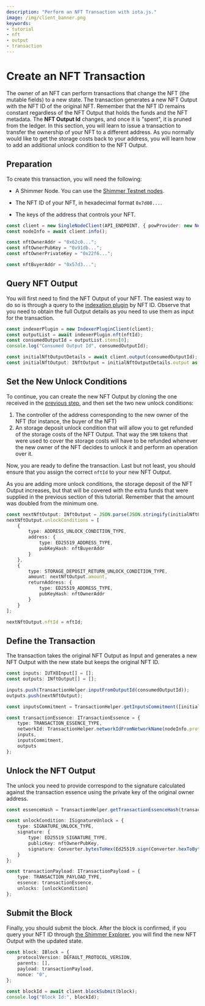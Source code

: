 ```yaml
---
description: "Perform an NFT Transaction with iota.js."
image: /img/client_banner.png
keywords:
- tutorial
- nft
- output
- transaction
---
```


# Create an NFT Transaction

The owner of an NFT can perform transactions that change the NFT (the mutable fields) to a new state. The transaction generates a new NFT Output with the NFT ID of the original NFT. Remember that the NFT ID remains constant regardless of the NFT Output that holds the funds and the NFT metadata. The **NFT Output Id** changes, and once it is "spent", it is pruned from the ledger.
In this section, you will learn to issue a transaction to transfer the ownership of your NFT to a different address. As you normally would like to get the storage costs back to your address, you will learn how to add an additional unlock condition to the NFT Output.

## Preparation

To create this transaction, you will need the following:

* A Shimmer Node. You can use the [Shimmer Testnet nodes](https://api.testnet.shimmer.network).

* The NFT ID of your NFT, in hexadecimal format `0x7d08...`.

* The keys of the address that controls your NFT.

```typescript
const client = new SingleNodeClient(API_ENDPOINT, { powProvider: new NeonPowProvider() });
const nodeInfo = await client.info();

const nftOwnerAddr = "0x62c0...";
const nftOwnerPubKey = "0x91db...";
const nftOwnerPrivateKey = "0x22f6...";

const nftBuyerAddr = "0x57d3...";
```

## Query NFT Output

You will first need to find the NFT Output of your NFT. The easiest way to do so is through a query to the [indexation plugin](https://wiki.iota.org/shimmer/inx-indexer/welcome/) by NFT ID. Observe that you need to obtain the full Output details as you need to use them as input for the transaction.

```typescript
const indexerPlugin = new IndexerPluginClient(client);
const outputList = await indexerPlugin.nft(nftId);
const consumedOutputId = outputList.items[0];
console.log("Consumed Output Id", consumedOutputId);

const initialNftOutputDetails = await client.output(consumedOutputId);
const initialNftOutput: INftOutput = initialNftOutputDetails.output as INftOutput;
```

## Set the New Unlock Conditions

To continue, you can create the new NFT Output by cloning the one received in the [previous step](#query-nft-output), and then set the two new unlock conditions:

1. The controller of the address corresponding to the new owner of the NFT (for instance, the buyer of the NFT)
2. An storage deposit unlock condition that will allow you to get refunded of the storage costs of the NFT Output. That way the `SMR` tokens that were used to cover the storage costs will have to be refunded whenever the new owner of the NFT decides to unlock it and perform an operation over it.

Now, you are ready to define the transaction. Last but not least, you should ensure that you assign the correct `nftId` to your new NFT Output.

As you are adding more unlock conditions, the storage deposit of the NFT Output increases, but that will be covered with the extra funds that were supplied in the previous section of this tutorial. Remember that the amount was doubled from the minimum one.

```typescript
const nextNftOutput: INftOutput = JSON.parse(JSON.stringify(initialNftOutput));
nextNftOutput.unlockConditions = [
    {
        type: ADDRESS_UNLOCK_CONDITION_TYPE,
        address: {
            type: ED25519_ADDRESS_TYPE,
            pubKeyHash: nftBuyerAddr
        }
    },
    {
        type: STORAGE_DEPOSIT_RETURN_UNLOCK_CONDITION_TYPE,
        amount: nextNftOutput.amount,
        returnAddress: {
            type: ED25519_ADDRESS_TYPE,
            pubKeyHash: nftOwnerAddr
        }
    }
];

nextNftOutput.nftId = nftId;
```

## Define the Transaction

The transaction takes the original NFT Output as Input and generates a new NFT Output with the new state but keeps the original NFT ID.

```typescript
const inputs: IUTXOInput[] = [];
const outputs: INftOutput[] = [];

inputs.push(TransactionHelper.inputFromOutputId(consumedOutputId));
outputs.push(nextNftOutput);

const inputsCommitment = TransactionHelper.getInputsCommitment([initialNftOutput]);

const transactionEssence: ITransactionEssence = {
    type: TRANSACTION_ESSENCE_TYPE,
    networkId: TransactionHelper.networkIdFromNetworkName(nodeInfo.protocol.networkName),
    inputs,
    inputsCommitment,
    outputs
};
```

## Unlock the NFT Output

The unlock you need to provide correspond to the signature calculated against the transaction essence using the private key of the original owner address.

```typescript
const essenceHash = TransactionHelper.getTransactionEssenceHash(transactionEssence);

const unlockCondition: ISignatureUnlock = {
    type: SIGNATURE_UNLOCK_TYPE,
    signature: {
        type: ED25519_SIGNATURE_TYPE,
        publicKey: nftOwnerPubKey,
        signature: Converter.bytesToHex(Ed25519.sign(Converter.hexToBytes(nftOwnerPrivateKey), essenceHash), true)
    }
};

const transactionPayload: ITransactionPayload = {
    type: TRANSACTION_PAYLOAD_TYPE,
    essence: transactionEssence,
    unlocks: [unlockCondition]
};
```

## Submit the Block

Finally, you should submit the block. After the block is confirmed, if you query your NFT ID through [the Shimmer Explorer](https://explorer.shimmer.network/shimmer), you will find the new NFT Output with the updated state.

```typescript
const block: IBlock = {
    protocolVersion: DEFAULT_PROTOCOL_VERSION,
    parents: [],
    payload: transactionPayload,
    nonce: "0",
};

const blockId = await client.blockSubmit(block);
console.log("Block Id:", blockId);
```

